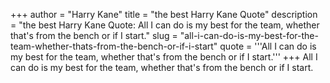 +++
author = "Harry Kane"
title = "the best Harry Kane Quote"
description = "the best Harry Kane Quote: All I can do is my best for the team, whether that's from the bench or if I start."
slug = "all-i-can-do-is-my-best-for-the-team-whether-thats-from-the-bench-or-if-i-start"
quote = '''All I can do is my best for the team, whether that's from the bench or if I start.'''
+++
All I can do is my best for the team, whether that's from the bench or if I start.
